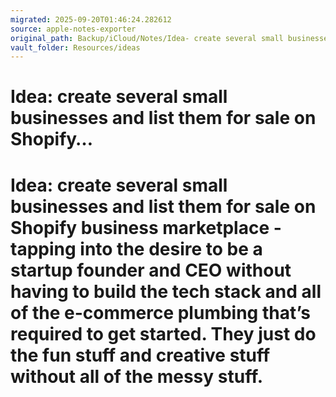 ```yaml
---
migrated: 2025-09-20T01:46:24.282612
source: apple-notes-exporter
original_path: Backup/iCloud/Notes/Idea- create several small businesses and list them for sale on Shopify….md
vault_folder: Resources/ideas
---
```

# Idea: create several small businesses and list them for sale on Shopify…

# Idea: create several small businesses and list them for sale on Shopify business marketplace - tapping into the desire to be a startup founder and CEO without having to build the tech stack and all of the e-commerce plumbing that’s required to get started. They just do the fun stuff and creative stuff without all of the messy stuff.
